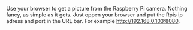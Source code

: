 Use your browser to get a picture from the Raspberry Pi camera. Nothing fancy, as simple as it gets. Just oppen your browser and put the Rpis ip adress and port in the URL bar. For example http://192.168.0.103:8080.